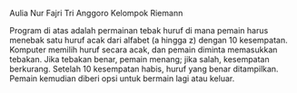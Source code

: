Aulia Nur Fajri Tri Anggoro
Kelompok Riemann

Program di atas adalah permainan tebak huruf di mana pemain harus menebak satu huruf acak dari alfabet (a hingga z) dengan 10 kesempatan. Komputer memilih huruf secara acak, dan pemain diminta memasukkan tebakan. Jika tebakan benar, pemain menang; jika salah, kesempatan berkurang. Setelah 10 kesempatan habis, huruf yang benar ditampilkan. Pemain kemudian diberi opsi untuk bermain lagi atau keluar.
